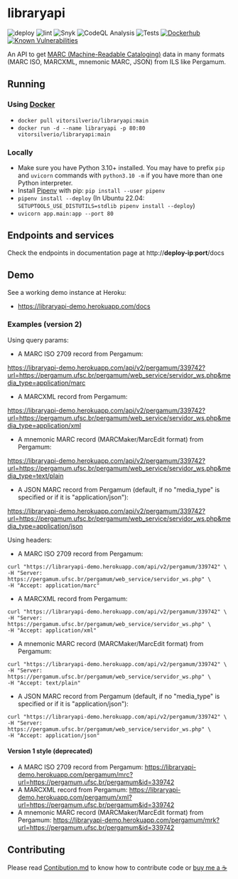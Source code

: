 # libraryapi

![deploy](https://github.com/vitorsilverio/libraryapi/actions/workflows/deploy.yml/badge.svg)
![lint](https://github.com/vitorsilverio/libraryapi/actions/workflows/lint.yml/badge.svg)
![Snyk](https://github.com/vitorsilverio/libraryapi/actions/workflows/snyk.yml/badge.svg)
![CodeQL Analysis](https://github.com/vitorsilverio/libraryapi/actions/workflows/codeql-analysis.yml/badge.svg)
![Tests](https://github.com/vitorsilverio/libraryapi/actions/workflows/tests.yml/badge.svg)
[![Dockerhub](https://img.shields.io/docker/pulls/vitorsilverio/libraryapi.svg)](https://hub.docker.com/r/vitorsilverio/libraryapi)
[![Known Vulnerabilities](https://snyk.io/test/github/vitorsilverio/libraryapi/badge.svg)](https://snyk.io/test/github/vitorsilverio/libraryapi)

An API to get [MARC (Machine-Readable Cataloging)](https://en.wikipedia.org/wiki/MARC_standards) data in many formats (MARC ISO, MARCXML, mnemonic MARC, JSON) from ILS like Pergamum.

## Running

### Using [Docker](https://hub.docker.com/r/vitorsilverio/libraryapi)

- `docker pull vitorsilverio/libraryapi:main`
- `docker run -d --name libraryapi -p 80:80 vitorsilverio/libraryapi:main`

### Locally

- Make sure you have Python 3.10+ installed. You may have to prefix `pip` and `uvicorn` commands with `python3.10 -m` if you have more than one Python interpreter.
- Install [Pipenv](https://pipenv.pypa.io/) with pip: `pip install --user pipenv`
- `pipenv install --deploy` (In Ubuntu 22.04: `SETUPTOOLS_USE_DISTUTILS=stdlib pipenv install --deploy`)
- `uvicorn app.main:app --port 80`

## Endpoints and services

Check the endpoints in documentation page at http://**deploy-ip**:**port**/docs

## Demo

See a working demo instance at Heroku:

- <https://libraryapi-demo.herokuapp.com/docs>

### Examples (version 2)

Using query params:

- A MARC ISO 2709 record from Pergamum:

<https://libraryapi-demo.herokuapp.com/api/v2/pergamum/339742?url=https://pergamum.ufsc.br/pergamum/web_service/servidor_ws.php&media_type=application/marc>

- A MARCXML record from Pergamum:

<https://libraryapi-demo.herokuapp.com/api/v2/pergamum/339742?url=https://pergamum.ufsc.br/pergamum/web_service/servidor_ws.php&media_type=application/xml>

- A mnemonic MARC record (MARCMaker/MarcEdit format) from Pergamum:

<https://libraryapi-demo.herokuapp.com/api/v2/pergamum/339742?url=https://pergamum.ufsc.br/pergamum/web_service/servidor_ws.php&media_type=text/plain>

- A JSON MARC record from Pergamum (default, if no "media_type" is specified or if it is "application/json"):

<https://libraryapi-demo.herokuapp.com/api/v2/pergamum/339742?url=https://pergamum.ufsc.br/pergamum/web_service/servidor_ws.php&media_type=application/json>

Using headers:

- A MARC ISO 2709 record from Pergamum:

```console
curl "https://libraryapi-demo.herokuapp.com/api/v2/pergamum/339742" \
-H "Server: https://pergamum.ufsc.br/pergamum/web_service/servidor_ws.php" \
-H "Accept: application/marc"
```

- A MARCXML record from Pergamum:

```console
curl "https://libraryapi-demo.herokuapp.com/api/v2/pergamum/339742" \
-H "Server: https://pergamum.ufsc.br/pergamum/web_service/servidor_ws.php" \
-H "Accept: application/xml"
```

- A mnemonic MARC record (MARCMaker/MarcEdit format) from Pergamum:

```console
curl "https://libraryapi-demo.herokuapp.com/api/v2/pergamum/339742" \
-H "Server: https://pergamum.ufsc.br/pergamum/web_service/servidor_ws.php" \
-H "Accept: text/plain"
```

- A JSON MARC record from Pergamum (default, if no "media_type" is specified or if it is "application/json"):

```console
curl "https://libraryapi-demo.herokuapp.com/api/v2/pergamum/339742" \
-H "Server: https://pergamum.ufsc.br/pergamum/web_service/servidor_ws.php" \
-H "Accept: application/json"
```

#### Version 1 style (deprecated)

- A MARC ISO 2709 record from Pergamum: <https://libraryapi-demo.herokuapp.com/pergamum/mrc?url=https://pergamum.ufsc.br/pergamum&id=339742>
- A MARCXML record from Pergamum: <https://libraryapi-demo.herokuapp.com/pergamum/xml?url=https://pergamum.ufsc.br/pergamum&id=339742>
- A mnemonic MARC record (MARCMaker/MarcEdit format) from Pergamum: <https://libraryapi-demo.herokuapp.com/pergamum/mrk?url=https://pergamum.ufsc.br/pergamum&id=339742>

## Contributing

Please read [Contibution.md](CONTRIBUTING.md) to know how to contribute code or [buy me a ☕](https://www.buymeacoffee.com/vitorsilverio)
